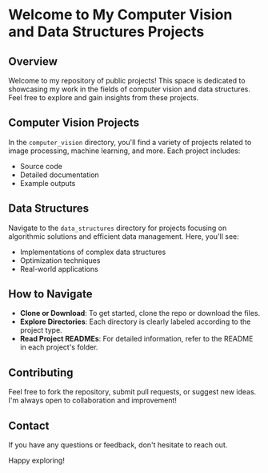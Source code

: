 # Welcome to My Computer Vision and Data Structures Projects

## Overview
Welcome to my repository of public projects! This space is dedicated to showcasing my work in the fields of computer vision and data structures. Feel free to explore and gain insights from these projects.

## Computer Vision Projects
In the `computer_vision` directory, you'll find a variety of projects related to image processing, machine learning, and more. Each project includes:
- Source code
- Detailed documentation
- Example outputs

## Data Structures
Navigate to the `data_structures` directory for projects focusing on algorithmic solutions and efficient data management. Here, you'll see:
- Implementations of complex data structures
- Optimization techniques
- Real-world applications

## How to Navigate
- **Clone or Download**: To get started, clone the repo or download the files.
- **Explore Directories**: Each directory is clearly labeled according to the project type.
- **Read Project READMEs**: For detailed information, refer to the README in each project's folder.

## Contributing
Feel free to fork the repository, submit pull requests, or suggest new ideas. I'm always open to collaboration and improvement!

## Contact
If you have any questions or feedback, don't hesitate to reach out.

Happy exploring!
